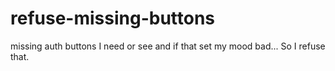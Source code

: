 # refuse-missing-buttons
missing auth buttons I need or see and if that set my mood bad... So I refuse that.
